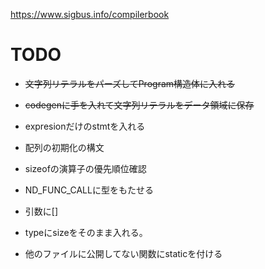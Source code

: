 https://www.sigbus.info/compilerbook

# TODO

* ~~文字列リテラルをパーズしてProgram構造体に入れる~~
* ~~codegenに手を入れて文字列リテラルをデータ領域に保存~~

* expresionだけのstmtを入れる
* 配列の初期化の構文
* sizeofの演算子の優先順位確認
* ND_FUNC_CALLに型をもたせる
* 引数に[]
* typeにsizeをそのまま入れる。
* 他のファイルに公開してない関数にstaticを付ける
